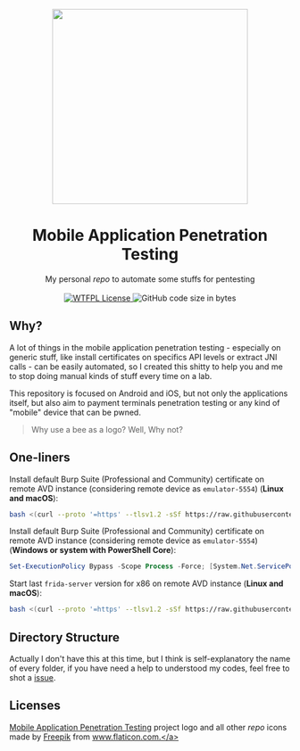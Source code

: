 <p align="center">
<a href="https://github.com/6a6f6a6f/mobile-offsec/">
  <img src="./resources/logo.png" width="350" />
</a>
</p>
<h1 align="center">
  Mobile Application Penetration Testing
</h1>

<p align="center">
  My personal <i>repo</i> to automate some stuffs for pentesting
  <br/><br/>
  <a href="http://www.wtfpl.net/txt/copying/">
    <img alt="WTFPL License" src="https://img.shields.io/github/license/6a6f6a6f/mobile-offsec" />
  </a>
  <img alt="GitHub code size in bytes" src="https://img.shields.io/github/languages/code-size/6a6f6a6f/mobile-offsec">
</p>

## Why?

A lot of things in the mobile application penetration testing - especially on generic stuff, like install certificates on specifics API levels or extract JNI calls - can be easily automated, so I created this shitty to help you and me to stop doing manual kinds of stuff every time on a lab.

This repository is focused on Android and iOS, but not only the applications itself, but also aim to payment terminals penetration testing or any kind of "mobile" device that can be pwned.

> Why use a bee as a logo? Well, Why not?



## One-liners

Install default Burp Suite (Professional and Community) certificate on remote AVD instance (considering remote device as `emulator-5554`) (**Linux and macOS**):

```sh
bash <(curl --proto '=https' --tlsv1.2 -sSf https://raw.githubusercontent.com/6a6f6a6f/mobile-offsec/main/installers/avd_setup.sh)
```



Install default Burp Suite (Professional and Community) certificate on remote AVD instance (considering remote device as `emulator-5554`) (**Windows or system with PowerShell Core**):

```powershell
Set-ExecutionPolicy Bypass -Scope Process -Force; [System.Net.ServicePointManager]::SecurityProtocol = [System.Net.ServicePointManager]::SecurityProtocol -bor 3072; iex ((New-Object System.Net.WebClient).DownloadString('https://raw.githubusercontent.com/6a6f6a6f/mobile-offsec/main/installers/Install-Burp-Android.ps1'))
```



Start last `frida-server` version for x86 on remote AVD instance (**Linux and macOS**):

```sh
bash <(curl --proto '=https' --tlsv1.2 -sSf https://raw.githubusercontent.com/6a6f6a6f/mobile-offsec/main/installers/setup_frida_x86.sh)
```



## Directory Structure

Actually I don't have this at this time, but I think is self-explanatory the name of every folder, if you have need a help to understood my codes, feel free to shot a [issue](https://github.com/6a6f6a6f/mobile-offsec/issues).



## Licenses

[Mobile Application Penetration Testing](https://github.com/6a6f6a6f/mobile-offsec/mobile-offsec) project logo and all other *repo* icons made by <a href="https://www.flaticon.com/authors/freepik" title="Freepik">Freepik</a> from <a href="https://www.flaticon.com/" title="Flaticon">www.flaticon.com.</a>